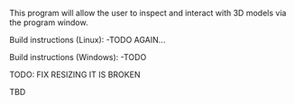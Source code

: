 This program will allow the user to inspect and interact with 3D models via the program window.  

Build instructions (Linux):
	-TODO AGAIN...

Build instructions (Windows):
	-TODO

TODO: FIX RESIZING IT IS BROKEN

TBD
